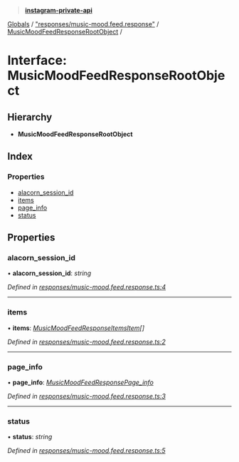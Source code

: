 > **[instagram-private-api](../README.md)**

[Globals](../README.md) / ["responses/music-mood.feed.response"](../modules/_responses_music_mood_feed_response_.md) / [MusicMoodFeedResponseRootObject](_responses_music_mood_feed_response_.musicmoodfeedresponserootobject.md) /

# Interface: MusicMoodFeedResponseRootObject

## Hierarchy

* **MusicMoodFeedResponseRootObject**

## Index

### Properties

* [alacorn_session_id](_responses_music_mood_feed_response_.musicmoodfeedresponserootobject.md#alacorn_session_id)
* [items](_responses_music_mood_feed_response_.musicmoodfeedresponserootobject.md#items)
* [page_info](_responses_music_mood_feed_response_.musicmoodfeedresponserootobject.md#page_info)
* [status](_responses_music_mood_feed_response_.musicmoodfeedresponserootobject.md#status)

## Properties

###  alacorn_session_id

• **alacorn_session_id**: *string*

*Defined in [responses/music-mood.feed.response.ts:4](https://github.com/dilame/instagram-private-api/blob/173bc62/src/responses/music-mood.feed.response.ts#L4)*

___

###  items

• **items**: *[MusicMoodFeedResponseItemsItem](_responses_music_mood_feed_response_.musicmoodfeedresponseitemsitem.md)[]*

*Defined in [responses/music-mood.feed.response.ts:2](https://github.com/dilame/instagram-private-api/blob/173bc62/src/responses/music-mood.feed.response.ts#L2)*

___

###  page_info

• **page_info**: *[MusicMoodFeedResponsePage_info](_responses_music_mood_feed_response_.musicmoodfeedresponsepage_info.md)*

*Defined in [responses/music-mood.feed.response.ts:3](https://github.com/dilame/instagram-private-api/blob/173bc62/src/responses/music-mood.feed.response.ts#L3)*

___

###  status

• **status**: *string*

*Defined in [responses/music-mood.feed.response.ts:5](https://github.com/dilame/instagram-private-api/blob/173bc62/src/responses/music-mood.feed.response.ts#L5)*